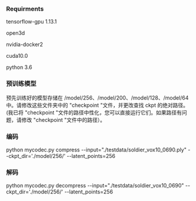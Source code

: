 ### Requirments

tensorflow-gpu 1.13.1

open3d

nvidia-docker2

cuda10.0

python 3.6

### 预训练模型

预先训练好的模型存储在 /model/256、/model/200、/model/128、/model/64 中。请修改这些文件夹中的 "checkpoint "文件，并更改查找 ckpt 的绝对路径。(我已将 "checkpoint "文件的路径中性化，您可以直接运行它们。如果路径有问题，请修改 "checkpoint "文件中的路径）。

### 编码

python mycodec.py compress --input="./testdata/soldier_vox10_0690.ply" --ckpt_dir='./model/256/' --latent_points=256

### 解码

python mycodec.py decompress --input="./testdata/soldier_vox10_0690" --ckpt_dir='./model/256/' --latent_points=256